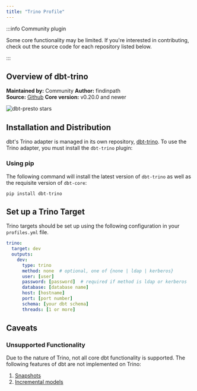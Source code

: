 ```yaml
---
title: "Trino Profile"
---
```


:::info Community plugin

Some core functionality may be limited. If you're interested in contributing, check out the source code for each repository listed below.

:::

## Overview of dbt-trino

**Maintained by:** Community
**Author:** findinpath       
**Source:** [Github](https://github.com/findinpath/dbt-trino)
**Core version:** v0.20.0 and newer    

![dbt-presto stars](https://img.shields.io/github/stars/findinpath/dbt-trino?style=for-the-badge)

## Installation and Distribution

dbt's Trino adapter is managed in its own repository, [dbt-trino](https://github.com/findinpath/dbt-trino). To use the Trino adapter, you must install the `dbt-trino` plugin:

### Using pip
The following command will install the latest version of `dbt-trino` as well as the requisite version of `dbt-core`:

```
pip install dbt-trino
```


## Set up a Trino Target

Trino targets should be set up using the following configuration in your `profiles.yml` file.

<File name='~/.dbt/profiles.yml'>

```yaml
trino:
  target: dev
  outputs:
    dev:
      type: trino
      method: none  # optional, one of {none | ldap | kerberos}
      user: [user]
      password: [password]  # required if method is ldap or kerberos
      database: [database name]
      host: [hostname]
      port: [port number]
      schema: [your dbt schema]
      threads: [1 or more]

```

</File>

## Caveats

### Unsupported Functionality

Due to the nature of Trino, not all core dbt functionality is supported. The following features of dbt are not implemented on Trino:

1. [Snapshots](snapshots)
2. [Incremental models](configuring-incremental-models)

